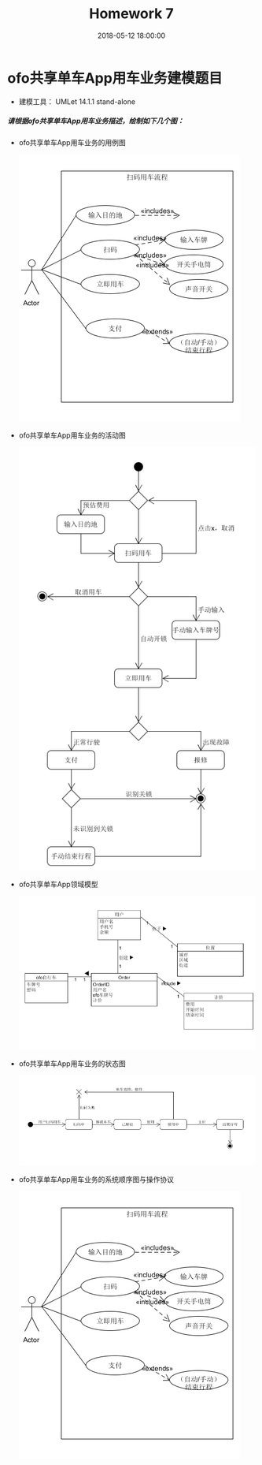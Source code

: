 ﻿---
layout: post
title: Homework 7
date: 2018-05-12 18:00:00
categories: Software
tags: 博客
excerpt: Software
---

# ofo共享单车App用车业务建模题目

- 建模工具： UMLet 14.1.1 stand-alone

##### 请根据ofo共享单车App用车业务描述，绘制如下几个图：
- ofo共享单车App用车业务的用例图
    
    ![1](/assets/Lesson9/1.png)
- ofo共享单车App用车业务的活动图
    
    ![2](/assets/Lesson9/2.png)
- ofo共享单车App领域模型
    
    ![3](/assets/Lesson9/3.png)
- ofo共享单车App用车业务的状态图
    
    ![4](/assets/Lesson9/4.png)
- ofo共享单车App用车业务的系统顺序图与操作协议
    
    ![5](/assets/Lesson9/1.png)